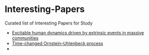 # Interesting-Papers
Curated list of Interesting Papers for Study

* [Excitable human dynamics driven by extrinsic events in massive communities](https://doi.org/10.1073/pnas.1304179110)
* [Time-changed Ornstein–Uhlenbeck process](https://doi.org/10.1088/1751-8113/48/13/135004)
* 
